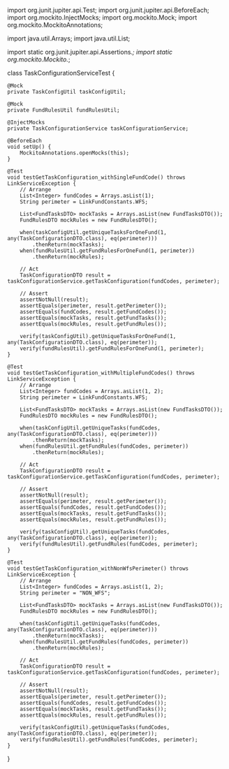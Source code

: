 import org.junit.jupiter.api.Test;
import org.junit.jupiter.api.BeforeEach;
import org.mockito.InjectMocks;
import org.mockito.Mock;
import org.mockito.MockitoAnnotations;

import java.util.Arrays;
import java.util.List;

import static org.junit.jupiter.api.Assertions.*;
import static org.mockito.Mockito.*;

class TaskConfigurationServiceTest {

    @Mock
    private TaskConfigUtil taskConfigUtil;

    @Mock
    private FundRulesUtil fundRulesUtil;

    @InjectMocks
    private TaskConfigurationService taskConfigurationService;

    @BeforeEach
    void setUp() {
        MockitoAnnotations.openMocks(this);
    }

    @Test
    void testGetTaskConfiguration_withSingleFundCode() throws LinkServiceException {
        // Arrange
        List<Integer> fundCodes = Arrays.asList(1);
        String perimeter = LinkFundConstants.WFS;

        List<FundTasksDTO> mockTasks = Arrays.asList(new FundTasksDTO());
        FundRulesDTO mockRules = new FundRulesDTO();

        when(taskConfigUtil.getUniqueTasksForOneFund(1, any(TaskConfigurationDTO.class), eq(perimeter)))
            .thenReturn(mockTasks);
        when(fundRulesUtil.getFundRulesForOneFund(1, perimeter))
            .thenReturn(mockRules);

        // Act
        TaskConfigurationDTO result = taskConfigurationService.getTaskConfiguration(fundCodes, perimeter);

        // Assert
        assertNotNull(result);
        assertEquals(perimeter, result.getPerimeter());
        assertEquals(fundCodes, result.getFundCodes());
        assertEquals(mockTasks, result.getFundTasks());
        assertEquals(mockRules, result.getFundRules());

        verify(taskConfigUtil).getUniqueTasksForOneFund(1, any(TaskConfigurationDTO.class), eq(perimeter));
        verify(fundRulesUtil).getFundRulesForOneFund(1, perimeter);
    }

    @Test
    void testGetTaskConfiguration_withMultipleFundCodes() throws LinkServiceException {
        // Arrange
        List<Integer> fundCodes = Arrays.asList(1, 2);
        String perimeter = LinkFundConstants.WFS;

        List<FundTasksDTO> mockTasks = Arrays.asList(new FundTasksDTO());
        FundRulesDTO mockRules = new FundRulesDTO();

        when(taskConfigUtil.getUniqueTasks(fundCodes, any(TaskConfigurationDTO.class), eq(perimeter)))
            .thenReturn(mockTasks);
        when(fundRulesUtil.getFundRules(fundCodes, perimeter))
            .thenReturn(mockRules);

        // Act
        TaskConfigurationDTO result = taskConfigurationService.getTaskConfiguration(fundCodes, perimeter);

        // Assert
        assertNotNull(result);
        assertEquals(perimeter, result.getPerimeter());
        assertEquals(fundCodes, result.getFundCodes());
        assertEquals(mockTasks, result.getFundTasks());
        assertEquals(mockRules, result.getFundRules());

        verify(taskConfigUtil).getUniqueTasks(fundCodes, any(TaskConfigurationDTO.class), eq(perimeter));
        verify(fundRulesUtil).getFundRules(fundCodes, perimeter);
    }

    @Test
    void testGetTaskConfiguration_withNonWfsPerimeter() throws LinkServiceException {
        // Arrange
        List<Integer> fundCodes = Arrays.asList(1, 2);
        String perimeter = "NON_WFS";

        List<FundTasksDTO> mockTasks = Arrays.asList(new FundTasksDTO());
        FundRulesDTO mockRules = new FundRulesDTO();

        when(taskConfigUtil.getUniqueTasks(fundCodes, any(TaskConfigurationDTO.class), eq(perimeter)))
            .thenReturn(mockTasks);
        when(fundRulesUtil.getFundRules(fundCodes, perimeter))
            .thenReturn(mockRules);

        // Act
        TaskConfigurationDTO result = taskConfigurationService.getTaskConfiguration(fundCodes, perimeter);

        // Assert
        assertNotNull(result);
        assertEquals(perimeter, result.getPerimeter());
        assertEquals(fundCodes, result.getFundCodes());
        assertEquals(mockTasks, result.getFundTasks());
        assertEquals(mockRules, result.getFundRules());

        verify(taskConfigUtil).getUniqueTasks(fundCodes, any(TaskConfigurationDTO.class), eq(perimeter));
        verify(fundRulesUtil).getFundRules(fundCodes, perimeter);
    }
}